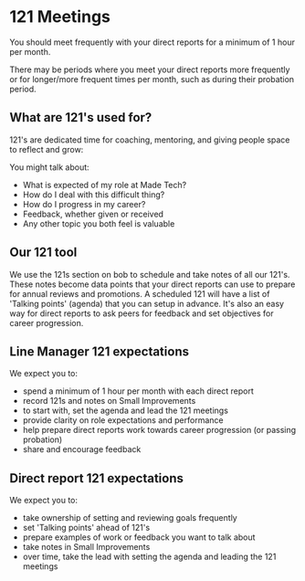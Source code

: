 # 121 Meetings

You should meet frequently with your direct reports for a minimum of 1 hour per month. 

There may be periods where you meet your direct reports more frequently or for longer/more frequent times per month, such as during their probation period.


## What are 121's used for?
121's are dedicated time for coaching, mentoring, and giving people space to reflect and grow:

You might talk about:

- What is expected of my role at Made Tech?
- How do I deal with this difficult thing?
- How do I progress in my career?
- Feedback, whether given or received
- Any other topic you both feel is valuable


## Our 121 tool
We use the 121s section on bob to schedule and take notes of all our 121's. These notes become data points that your direct reports can use to prepare for annual reviews and promotions. A scheduled 121 will have a list of 'Talking points' (agenda) that you can setup in advance. It's also an easy way for direct reports to ask peers for feedback and set objectives for career progression. 


## Line Manager 121 expectations

We expect you to:

- spend a minimum of 1 hour per month with each direct report
- record 121s and notes on Small Improvements
- to start with, set the agenda and lead the 121 meetings
- provide clarity on role expectations and performance
- help prepare direct reports work towards career progression (or passing probation)
- share and encourage feedback


## Direct report 121 expectations

We expect you to:

- take ownership of setting and reviewing goals frequently
- set 'Talking points' ahead of 121's
- prepare examples of work or feedback you want to talk about
- take notes in Small Improvements 
- over time, take the lead with setting the agenda and leading the 121 meetings
